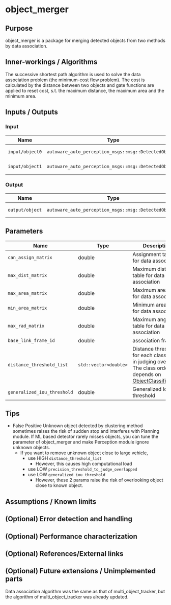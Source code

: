 # object_merger

## Purpose

object_merger is a package for merging detected objects from two methods by data association.

## Inner-workings / Algorithms

The successive shortest path algorithm is used to solve the data association problem (the minimum-cost flow problem). The cost is calculated by the distance between two objects and gate functions are applied to reset cost, s.t. the maximum distance, the maximum area and the minimum area.

## Inputs / Outputs

### Input

| Name            | Type                                                  | Description       |
| --------------- | ----------------------------------------------------- | ----------------- |
| `input/object0` | `autoware_auto_perception_msgs::msg::DetectedObjects` | detection objects |
| `input/object1` | `autoware_auto_perception_msgs::msg::DetectedObjects` | detection objects |

### Output

| Name            | Type                                                  | Description      |
| --------------- | ----------------------------------------------------- | ---------------- |
| `output/object` | `autoware_auto_perception_msgs::msg::DetectedObjects` | modified Objects |

## Parameters

| Name                        | Type                  | Description                                                                                                                                                                                                                           |
| --------------------------- | --------------------- | ------------------------------------------------------------------------------------------------------------------------------------------------------------------------------------------------------------------------------------- |
| `can_assign_matrix`         | double                | Assignment table for data association                                                                                                                                                                                                 |
| `max_dist_matrix`           | double                | Maximum distance table for data association                                                                                                                                                                                           |
| `max_area_matrix`           | double                | Maximum area table for data association                                                                                                                                                                                               |
| `min_area_matrix`           | double                | Minimum area table for data association                                                                                                                                                                                               |
| `max_rad_matrix`            | double                | Maximum angle table for data association                                                                                                                                                                                              |
| `base_link_frame_id`        | double                | association frame                                                                                                                                                                                                                     |
| `distance_threshold_list`   | `std::vector<double>` | Distance threshold for each class used in judging overlap. The class order depends on [ObjectClassification](https://github.com/tier4/autoware_auto_msgs/blob/tier4/main/autoware_auto_perception_msgs/msg/ObjectClassification.idl). |
| `generalized_iou_threshold` | double                | Generalized IoU threshold                                                                                                                                                                                                             |

## Tips

- False Positive Unknown object detected by clustering method sometimes raises the risk of sudden stop and interferes with Planning module. If ML based detector rarely misses objects, you can tune the parameter of object_merger and make Perception module ignore unknown objects.
  - If you want to remove unknown object close to large vehicle,
    - use HIGH `distance_threshold_list`
      - However, this causes high computational load
    - use LOW `precision_threshold_to_judge_overlapped`
    - use LOW `generalized_iou_threshold`
      - However, these 2 params raise the risk of overlooking object close to known object.

## Assumptions / Known limits

<!-- Write assumptions and limitations of your implementation.

Example:
  This algorithm assumes obstacles are not moving, so if they rapidly move after the vehicle started to avoid them, it might collide with them.
  Also, this algorithm doesn't care about blind spots. In general, since too close obstacles aren't visible due to the sensing performance limit, please take enough margin to obstacles.
-->

## (Optional) Error detection and handling

<!-- Write how to detect errors and how to recover from them.

Example:
  This package can handle up to 20 obstacles. If more obstacles found, this node will give up and raise diagnostic errors.
-->

## (Optional) Performance characterization

<!-- Write performance information like complexity. If it wouldn't be the bottleneck, not necessary.

Example:
  ### Complexity

  This algorithm is O(N).

  ### Processing time

  ...
-->

## (Optional) References/External links

<!-- Write links you referred to when you implemented.

Example:
  [1] {link_to_a_thesis}
  [2] {link_to_an_issue}
-->

## (Optional) Future extensions / Unimplemented parts

Data association algorithm was the same as that of multi_object_tracker, but the algorithm of multi_object_tracker was already updated.
